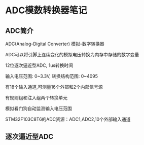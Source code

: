 # ADC模数转换器笔记

## ADC简介

ADC(Analog-Digital Converter) 模拟-数字转换器

ADC可以将引脚上连续变化的模拟电压转换为内存中存储的数字变量

12位逐次逼近型ADC, 1us转换时间

输入电压范围: 0~3.3V, 转换结构范围: 0~4095

有18个输入通道,可测量16个外部和2个内部信号源

有规则组和注入组两个转换单元

模拟看门狗自动监测输入电压范围

STM32F103C8T6的ADC资源：ADC1,ADC2,10个外部输入通道

## 逐次逼近型ADC
